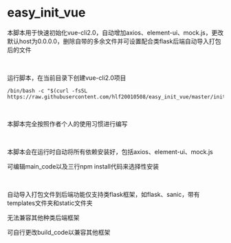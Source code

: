 # easy_init_vue
本脚本用于快速初始化vue-cli2.0，自动增加axios、element-ui、mock.js，更改默认host为0.0.0.0，删除自带的多余文件并可设置配合类flask后端自动导入打包后的文件

<br/>

运行脚本，在当前目录下创建vue-cli2.0项目
```
/bin/bash -c "$(curl -fsSL https://raw.githubusercontent.com/hlf20010508/easy_init_vue/master/init_vue.sh)"
```

<br/>

本脚本完全按照作者个人的使用习惯进行编写

<br/>

本脚本会在运行时自动将所有依赖安装好，包括axios、element-ui、mock.js

可编辑main_code以及三行npm install代码来选择性安装

<br/>

自动导入打包文件到后端功能仅支持类flask框架，如flask、sanic，带有templates文件夹和static文件夹

无法兼容其他种类后端框架

可自行更改build_code以兼容其他框架
